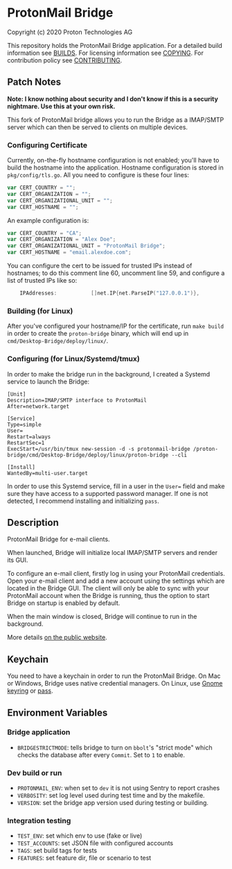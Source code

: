 # ProtonMail Bridge
Copyright (c) 2020 Proton Technologies AG

This repository holds the ProtonMail Bridge application.
For a detailed build information see [BUILDS](./BUILDS.md).
For licensing information see [COPYING](./COPYING.md).
For contribution policy see [CONTRIBUTING](./CONTRIBUTING.md).

## Patch Notes

**Note: I know nothing about security and I don't know if this is a security nightmare. Use this at your own risk.**

This fork of ProtonMail bridge allows you to run the Bridge as a
IMAP/SMTP server which can then be served to clients on multiple
devices.

### Configuring Certificate

Currently, on-the-fly hostname configuration is not enabled; you'll
have to build the hostname into the application. Hostname
configuration is stored in `pkg/config/tls.go`. All you need to
configure is these four lines:

```go
var CERT_COUNTRY = "";
var CERT_ORGANIZATION = "";
var CERT_ORGANIZATIONAL_UNIT = "";
var CERT_HOSTNAME = "";
```

An example configuration is:

```go
var CERT_COUNTRY = "CA";
var CERT_ORGANIZATION = "Alex Doe";
var CERT_ORGANIZATIONAL_UNIT = "ProtonMail Bridge";
var CERT_HOSTNAME = "email.alexdoe.com";
```

You can configure the cert to be issued for trusted IPs instead of
hostnames; to do this comment line 60, uncomment line 59, and
configure a list of trusted IPs like so:

```go
	IPAddresses:           []net.IP{net.ParseIP("127.0.0.1")},
```

### Building (for Linux)

After you've configured your hostname/IP for the certificate, run
`make build` in order to create the `proton-bridge` binary,
which will end up in `cmd/Desktop-Bridge/deploy/linux/`.

### Configuring (for Linux/Systemd/tmux)

In order to make the bridge run in the background, I created a
Systemd service to launch the Bridge:

```
[Unit]
Description=IMAP/SMTP interface to ProtonMail
After=network.target

[Service]
Type=simple
User=
Restart=always
RestartSec=1
ExecStart=/usr/bin/tmux new-session -d -s protonmail-bridge /proton-bridge/cmd/Desktop-Bridge/deploy/linux/proton-bridge --cli

[Install]
WantedBy=multi-user.target
```

In order to use this Systemd service, fill in a user in the `User=`
field and make sure they have access to a supported password manager.
If one is not detected, I recommend installing and initializing
`pass`.

## Description
ProtonMail Bridge for e-mail clients.

When launched, Bridge will initialize local IMAP/SMTP servers and render 
its GUI.

To configure an e-mail client, firstly log in using your ProtonMail credentials. 
Open your e-mail client and add a new account using the settings which are 
located in the Bridge GUI. The client will only be able to sync with 
your ProtonMail account when the Bridge is running, thus the option 
to start Bridge on startup is enabled by default.

When the main window is closed, Bridge will continue to run in the
background.

More details [on the public website](https://protonmail.com/bridge).


## Keychain
You need to have a keychain in order to run the ProtonMail Bridge. On Mac or
Windows, Bridge uses native credential managers. On Linux, use
[Gnome keyring](https://wiki.gnome.org/Projects/GnomeKeyring/)
or
[pass](https://www.passwordstore.org/).

## Environment Variables

### Bridge application
- `BRIDGESTRICTMODE`: tells bridge to turn on `bbolt`'s "strict mode" which checks the database after every `Commit`. Set to `1` to enable.

### Dev build or run
- `PROTONMAIL_ENV`: when set to `dev` it is not using Sentry to report crashes
- `VERBOSITY`: set log level used during test time and by the makefile.
- `VERSION`: set the bridge app version used during testing or building.

### Integration testing
- `TEST_ENV`: set which env to use (fake or live)
- `TEST_ACCOUNTS`: set JSON file with configured accounts
- `TAGS`: set build tags for tests
- `FEATURES`: set feature dir, file or scenario to test




